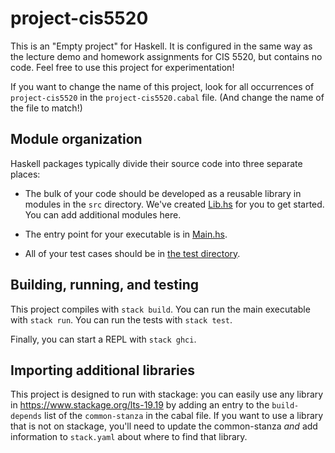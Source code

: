 # project-cis5520

This is an "Empty project" for Haskell. It is configured in the same way as
the lecture demo and homework assignments for CIS 5520, but contains no
code. Feel free to use this project for experimentation!

If you want to change the name of this project, look for all occurrences of
`project-cis5520` in the `project-cis5520.cabal` file. (And change the name of
the file to match!)


## Module organization

Haskell packages typically divide their source code into three separate places:
  - The bulk of your code should be developed as a reusable library in modules in the `src` directory. We've created [Lib.hs](src/Lib.hs) for you to get started. You can add additional modules here.
  
  - The entry point for your executable is in [Main.hs](app/Main.hs). 
  
  - All of your test cases should be in [the test directory](test/Spec.hs).

## Building, running, and testing

This project compiles with `stack build`. 
You can run the main executable with `stack run`.
You can run the tests with `stack test`. 

Finally, you can start a REPL with `stack ghci`.

## Importing additional libraries

This project is designed to run with stackage: you can easily use any library
in https://www.stackage.org/lts-19.19 by adding an entry to the
`build-depends` list of the `common-stanza` in the cabal file. If you want to
use a library that is not on stackage, you'll need to update the common-stanza
*and* add information to `stack.yaml` about where to find that library.

